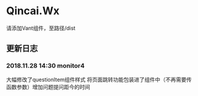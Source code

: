 # Qincai.Wx

请添加Vant组件，至路径/dist

## 更新日志

### 2018.11.28 14:30 monitor4

大幅修改了questionItem组件样式 将页面跳转功能包装进了组件中（不再需要传函数参数）增加问题提问距今的时间